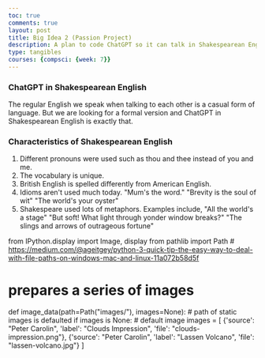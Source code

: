 ```yaml
---
toc: true
comments: true
layout: post
title: Big Idea 2 (Passion Project)
description: A plan to code ChatGPT so it can talk in Shakespearean English.
type: tangibles
courses: {compsci: {week: 7}}
---
```


### ChatGPT in Shakespearean English

The regular English we speak when talking to each other is a casual form of language. But we are looking for a formal version and ChatGPT in Shakespearean English is exactly that. 

### Characteristics of Shakespearean English

1. Different pronouns were used such as thou and thee instead of you and me.
2. The vocabulary is unique. 
3. British English is spelled differently from American English.
4. Idioms aren't used much today. "Mum's the word." "Brevity is the soul of wit" "The world's your oyster"
5. Shakespeare used lots of metaphors. Examples include, "All the world's a stage" "But soft! What light through yonder window breaks?" "The slings and arrows of outrageous fortune" 

from IPython.display import Image, display
from pathlib import Path  # https://medium.com/@ageitgey/python-3-quick-tip-the-easy-way-to-deal-with-file-paths-on-windows-mac-and-linux-11a072b58d5f

# prepares a series of images
def image_data(path=Path("images/"), images=None):  # path of static images is defaulted
    if images is None:  # default image
        images = [
            {'source': "Peter Carolin", 'label': "Clouds Impression", 'file': "clouds-impression.png"},
            {'source': "Peter Carolin", 'label': "Lassen Volcano", 'file': "lassen-volcano.jpg"}
        ]